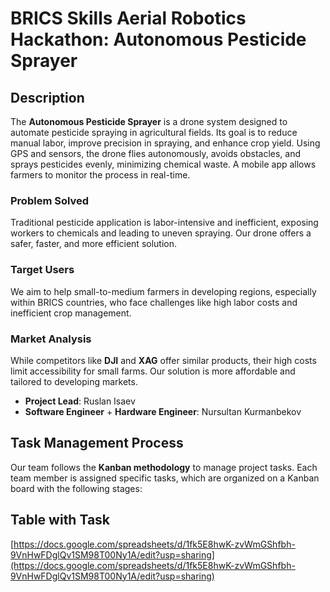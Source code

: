 # BRICS Skills Aerial Robotics Hackathon: Autonomous Pesticide Sprayer

## Description

The **Autonomous Pesticide Sprayer** is a drone system designed to automate pesticide spraying in agricultural fields. Its goal is to reduce manual labor, improve precision in spraying, and enhance crop yield. Using GPS and sensors, the drone flies autonomously, avoids obstacles, and sprays pesticides evenly, minimizing chemical waste. A mobile app allows farmers to monitor the process in real-time.

### Problem Solved
Traditional pesticide application is labor-intensive and inefficient, exposing workers to chemicals and leading to uneven spraying. Our drone offers a safer, faster, and more efficient solution.

### Target Users
We aim to help small-to-medium farmers in developing regions, especially within BRICS countries, who face challenges like high labor costs and inefficient crop management.

### Market Analysis
While competitors like **DJI** and **XAG** offer similar products, their high costs limit accessibility for small farms. Our solution is more affordable and tailored to developing markets.

- **Project Lead**: Ruslan Isaev
- **Software Engineer** + **Hardware Engineer**: Nursultan Kurmanbekov

## Task Management Process
Our team follows the **Kanban methodology** to manage project tasks. Each team member is assigned specific tasks, which are organized on a Kanban board with the following stages:

## Table with Task
[https://docs.google.com/spreadsheets/d/1fk5E8hwK-zvWmGShfbh-9VnHwFDglQv1SM98T00Ny1A/edit?usp=sharing](https://docs.google.com/spreadsheets/d/1fk5E8hwK-zvWmGShfbh-9VnHwFDglQv1SM98T00Ny1A/edit?usp=sharing)

